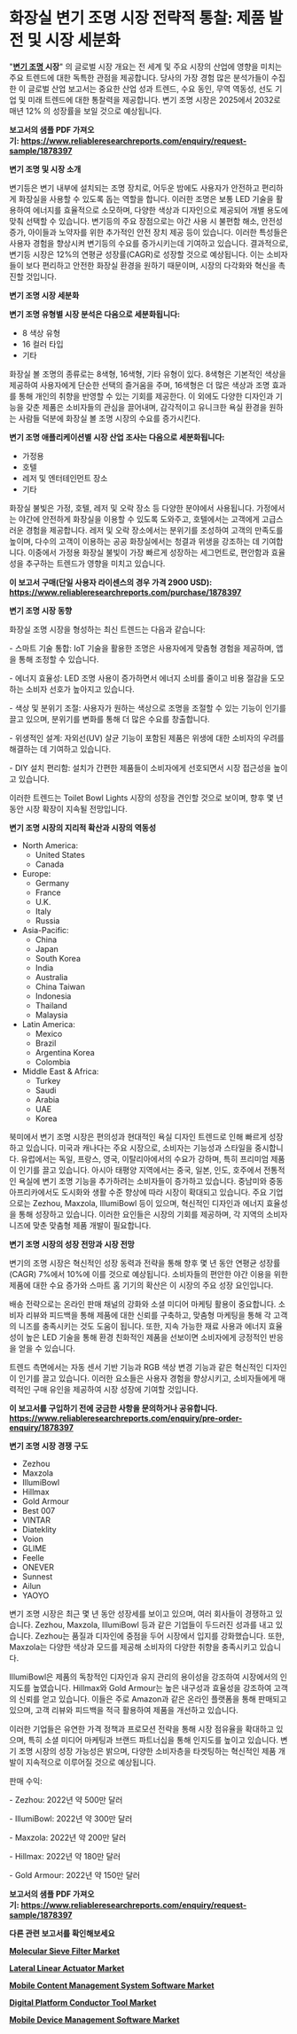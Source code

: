<p><h1>화장실 변기 조명 시장 전략적 통찰: 제품 발전 및 시장 세분화</h1></p><p>"<strong><a href="https://www.reliableresearchreports.com/toilet-bowl-lights-r1878397?utm_campaign=105&utm_medium=7&utm_source=Github&utm_content=ia&utm_term=13032025&utm_id=toilet-bowl-lights">변기 조명&nbsp;</a></strong><strong>시장</strong>" 의 글로벌 시장 개요는 전 세계 및 주요 시장의 산업에 영향을 미치는 주요 트렌드에 대한 독특한 관점을 제공합니다. 당사의 가장 경험 많은 분석가들이 수집한 이 글로벌 산업 보고서는 중요한 산업 성과 트렌드, 수요 동인, 무역 역동성, 선도 기업 및 미래 트렌드에 대한 통찰력을 제공합니다. 변기 조명 시장은 2025에서 2032로 매년 12% 의 성장률을 보일 것으로 예상됩니다.&nbsp;</p>
<p><strong>보고서의 샘플 PDF 가져오기:&nbsp;<a href="https://www.reliableresearchreports.com/enquiry/request-sample/1878397?utm_campaign=105&utm_medium=7&utm_source=Github&utm_content=ia&utm_term=13032025&utm_id=toilet-bowl-lights">https://www.reliableresearchreports.com/enquiry/request-sample/1878397</a></strong></p>
<p><strong>변기 조명 및 시장 소개</strong></p>
<p><p>변기등은 변기 내부에 설치되는 조명 장치로, 어두운 밤에도 사용자가 안전하고 편리하게 화장실을 사용할 수 있도록 돕는 역할을 합니다. 이러한 조명은 보통 LED 기술을 활용하여 에너지를 효율적으로 소모하며, 다양한 색상과 디자인으로 제공되어 개별 용도에 맞춰 선택할 수 있습니다. 변기등의 주요 장점으로는 야간 사용 시 불편함 해소, 안전성 증가, 아이들과 노약자를 위한 추가적인 안전 장치 제공 등이 있습니다. 이러한 특성들은 사용자 경험을 향상시켜 변기등의 수요를 증가시키는데 기여하고 있습니다. 결과적으로, 변기등 시장은 12%의 연평균 성장률(CAGR)로 성장할 것으로 예상됩니다. 이는 소비자들이 보다 편리하고 안전한 화장실 환경을 원하기 때문이며, 시장의 다각화와 혁신을 촉진할 것입니다.</p></p>
<p><strong>변기 조명 시장 세분화</strong></p>
<p><strong>변기 조명 유형별 시장 분석은 다음으로 세분화됩니다:</strong></p>
<p><ul><li>8 색상 유형</li><li>16 컬러 타입</li><li>기타</li></ul></p>
<p><p>화장실 볼 조명의 종류로는 8색형, 16색형, 기타 유형이 있다. 8색형은 기본적인 색상을 제공하여 사용자에게 단순한 선택의 즐거움을 주며, 16색형은 더 많은 색상과 조명 효과를 통해 개인의 취향을 반영할 수 있는 기회를 제공한다. 이 외에도 다양한 디자인과 기능을 갖춘 제품은 소비자들의 관심을 끌어내며, 감각적이고 유니크한 욕실 환경을 원하는 사람들 덕분에 화장실 볼 조명 시장의 수요를 증가시킨다.</p></p>
<p><strong>변기 조명 애플리케이션별 시장 산업 조사는 다음으로 세분화됩니다:</strong></p>
<p><ul><li>가정용</li><li>호텔</li><li>레저 및 엔터테인먼트 장소</li><li>기타</li></ul></p>
<p><p>화장실 불빛은 가정, 호텔, 레저 및 오락 장소 등 다양한 분야에서 사용됩니다. 가정에서는 야간에 안전하게 화장실을 이용할 수 있도록 도와주고, 호텔에서는 고객에게 고급스러운 경험을 제공합니다. 레저 및 오락 장소에서는 분위기를 조성하여 고객의 만족도를 높이며, 다수의 고객이 이용하는 공공 화장실에서는 청결과 위생을 강조하는 데 기여합니다. 이중에서 가정용 화장실 불빛이 가장 빠르게 성장하는 세그먼트로, 편안함과 효율성을 추구하는 트렌드가 영향을 미치고 있습니다.</p></p>
<p><strong>이 보고서 구매(단일 사용자 라이센스의 경우 가격 2900 USD): <a href="https://www.reliableresearchreports.com/purchase/1878397?utm_campaign=105&utm_medium=7&utm_source=Github&utm_content=ia&utm_term=13032025&utm_id=toilet-bowl-lights">https://www.reliableresearchreports.com/purchase/1878397</a></strong></p>
<p><strong>변기 조명 시장 동향</strong></p>
<p><p>화장실 조명 시장을 형성하는 최신 트렌드는 다음과 같습니다:</p><p>- 스마트 기술 통합: IoT 기술을 활용한 조명은 사용자에게 맞춤형 경험을 제공하며, 앱을 통해 조정할 수 있습니다.</p><p>- 에너지 효율성: LED 조명 사용이 증가하면서 에너지 소비를 줄이고 비용 절감을 도모하는 소비자 선호가 높아지고 있습니다.</p><p>- 색상 및 분위기 조절: 사용자가 원하는 색상으로 조명을 조절할 수 있는 기능이 인기를 끌고 있으며, 분위기를 변화를 통해 더 많은 수요를 창출합니다.</p><p>- 위생적인 설계: 자외선(UV) 살균 기능이 포함된 제품은 위생에 대한 소비자의 우려를 해결하는 데 기여하고 있습니다.</p><p>- DIY 설치 편리함: 설치가 간편한 제품들이 소비자에게 선호되면서 시장 접근성을 높이고 있습니다.</p><p>이러한 트렌드는 Toilet Bowl Lights 시장의 성장을 견인할 것으로 보이며, 향후 몇 년 동안 시장 확장이 지속될 전망입니다.</p></p>
<p><strong>변기 조명 시장의 지리적 확산과 시장의 역동성</strong></p>
<p><ul>
    <li>
        North America:
        <ul>
            <li>United States</li>
            <li>Canada</li>
        </ul>
    </li>
    <li>
        Europe:
        <ul>
            <li>Germany</li>
            <li>France</li>
            <li>U.K.</li>
            <li>Italy</li>
            <li>Russia</li>
        </ul>
    </li>
    <li>
        Asia-Pacific:
        <ul>
            <li>China</li>
            <li>Japan</li>
            <li>South Korea</li>
            <li>India</li>
            <li>Australia</li>
            <li>China Taiwan</li>
            <li>Indonesia</li>
            <li>Thailand</li>
            <li>Malaysia</li>
        </ul>
    </li>
    <li>
        Latin America:
        <ul>
            <li>Mexico</li>
            <li>Brazil</li>
            <li>Argentina Korea</li>
            <li>Colombia</li>
        </ul>
    </li>
    <li>
        Middle East & Africa:
        <ul>
            <li>Turkey</li>
            <li>Saudi</li>
            <li>Arabia</li>
            <li>UAE</li>
            <li>Korea</li>
        </ul>
    </li>
    </ul></p>
<p><p>북미에서 변기 조명 시장은 편의성과 현대적인 욕실 디자인 트렌드로 인해 빠르게 성장하고 있습니다. 미국과 캐나다는 주요 시장으로, 소비자는 기능성과 스타일을 중시합니다. 유럽에서는 독일, 프랑스, 영국, 이탈리아에서의 수요가 강하며, 특히 프리미엄 제품이 인기를 끌고 있습니다. 아시아 태평양 지역에서는 중국, 일본, 인도, 호주에서 전통적인 욕실에 변기 조명 기능을 추가하려는 소비자들이 증가하고 있습니다. 중남미와 중동 아프리카에서도 도시화와 생활 수준 향상에 따라 시장이 확대되고 있습니다. 주요 기업으로는 Zezhou, Maxzola, IllumiBowl 등이 있으며, 혁신적인 디자인과 에너지 효율성을 통해 성장하고 있습니다. 이러한 요인들은 시장의 기회를 제공하며, 각 지역의 소비자 니즈에 맞춘 맞춤형 제품 개발이 필요합니다.</p></p>
<p><strong>변기 조명 시장의 성장 전망과 시장 전망</strong></p>
<p><p>변기의 조명 시장은 혁신적인 성장 동력과 전략을 통해 향후 몇 년 동안 연평균 성장률(CAGR) 7%에서 10%에 이를 것으로 예상됩니다. 소비자들의 편안한 야간 이용을 위한 제품에 대한 수요 증가와 스마트 홈 기기의 확산은 이 시장의 주요 성장 요인입니다. </p><p>배송 전략으로는 온라인 판매 채널의 강화와 소셜 미디어 마케팅 활용이 중요합니다. 소비자 리뷰와 피드백을 통해 제품에 대한 신뢰를 구축하고, 맞춤형 마케팅을 통해 각 고객의 니즈를 충족시키는 것도 도움이 됩니다. 또한, 지속 가능한 재료 사용과 에너지 효율성이 높은 LED 기술을 통해 환경 친화적인 제품을 선보이면 소비자에게 긍정적인 반응을 얻을 수 있습니다. </p><p>트렌드 측면에서는 자동 센서 기반 기능과 RGB 색상 변경 기능과 같은 혁신적인 디자인이 인기를 끌고 있습니다. 이러한 요소들은 사용자 경험을 향상시키고, 소비자들에게 매력적인 구매 유인을 제공하여 시장 성장에 기여할 것입니다.</p></p>
<p><strong>이 보고서를 구입하기 전에 궁금한 사항을 문의하거나 공유합니다. <a href="https://www.reliableresearchreports.com/enquiry/pre-order-enquiry/1878397?utm_campaign=105&utm_medium=7&utm_source=Github&utm_content=ia&utm_term=13032025&utm_id=toilet-bowl-lights">https://www.reliableresearchreports.com/enquiry/pre-order-enquiry/1878397</a></strong></p>
<p><strong>변기 조명 시장 경쟁 구도</strong></p>
<p><ul><li>Zezhou</li><li>Maxzola</li><li>IllumiBowl</li><li>Hillmax</li><li>Gold Armour</li><li>Best 007</li><li>VINTAR</li><li>Diateklity</li><li>Voion</li><li>GLIME</li><li>Feelle</li><li>ONEVER</li><li>Sunnest</li><li>Ailun</li><li>YAOYO</li></ul></p>
<p><p>변기 조명 시장은 최근 몇 년 동안 성장세를 보이고 있으며, 여러 회사들이 경쟁하고 있습니다. Zezhou, Maxzola, IllumiBowl 등과 같은 기업들이 두드러진 성과를 내고 있습니다. Zezhou는 품질과 디자인에 중점을 두어 시장에서 입지를 강화했습니다. 또한, Maxzola는 다양한 색상과 모드를 제공해 소비자의 다양한 취향을 충족시키고 있습니다.</p><p>IllumiBowl은 제품의 독창적인 디자인과 유지 관리의 용이성을 강조하여 시장에서의 인지도를 높였습니다. Hillmax와 Gold Armour는 높은 내구성과 효율성을 강조하여 고객의 신뢰를 얻고 있습니다. 이들은 주로 Amazon과 같은 온라인 플랫폼을 통해 판매되고 있으며, 고객 리뷰와 피드백을 적극 활용하여 제품을 개선하고 있습니다.</p><p>이러한 기업들은 유연한 가격 정책과 프로모션 전략을 통해 시장 점유율을 확대하고 있으며, 특히 소셜 미디어 마케팅과 브랜드 파트너십을 통해 인지도를 높이고 있습니다. 변기 조명 시장의 성장 가능성은 밝으며, 다양한 소비자층을 타겟팅하는 혁신적인 제품 개발이 지속적으로 이루어질 것으로 예상됩니다.</p><p>판매 수익:</p><p>- Zezhou: 2022년 약 500만 달러</p><p>- IllumiBowl: 2022년 약 300만 달러</p><p>- Maxzola: 2022년 약 200만 달러</p><p>- Hillmax: 2022년 약 180만 달러</p><p>- Gold Armour: 2022년 약 150만 달러</p></p>
<p><strong>보고서의 샘플 PDF 가져오기:&nbsp;<a href="https://www.reliableresearchreports.com/enquiry/request-sample/1878397?utm_campaign=105&utm_medium=7&utm_source=Github&utm_content=ia&utm_term=13032025&utm_id=toilet-bowl-lights">https://www.reliableresearchreports.com/enquiry/request-sample/1878397</a></strong></p>
<p><strong></strong></p>
<p><strong></strong></p>
<p><strong></strong></p>
<p><strong></strong></p>
<p><strong>다른 관련 보고서를 확인해보세요</strong></p>
<p><strong><p><a href="https://github.com/joshuagarcia509/Market-Research-Report-List-1/blob/main/molecular-sieve-filter-market.md?utm_campaign=105&utm_medium=7&utm_source=Github&utm_content=ia&utm_term=13032025&utm_id=toilet-bowl-lights">Molecular Sieve Filter Market</a></p><p><a href="https://github.com/siertnamba7u/Market-Research-Report-List-1/blob/main/lateral-linear-actuator-market.md?utm_campaign=105&utm_medium=7&utm_source=Github&utm_content=ia&utm_term=13032025&utm_id=toilet-bowl-lights">Lateral Linear Actuator Market</a></p><p><a href="https://github.com/boyertrull4r/Market-Research-Report-List-1/blob/main/mobile-content-management-system-software-market.md?utm_campaign=105&utm_medium=7&utm_source=Github&utm_content=ia&utm_term=13032025&utm_id=toilet-bowl-lights">Mobile Content Management System Software Market</a></p><p><a href="https://github.com/zakkistuey/Market-Research-Report-List-1/blob/main/digital-platform-conductor-tool-market.md?utm_campaign=105&utm_medium=7&utm_source=Github&utm_content=ia&utm_term=13032025&utm_id=toilet-bowl-lights">Digital Platform Conductor Tool Market</a></p><p><a href="https://github.com/lillybosakoi/Market-Research-Report-List-1/blob/main/mobile-device-management-software-market.md?utm_campaign=105&utm_medium=7&utm_source=Github&utm_content=ia&utm_term=13032025&utm_id=toilet-bowl-lights">Mobile Device Management Software Market</a></p></strong></p>
<p></p>